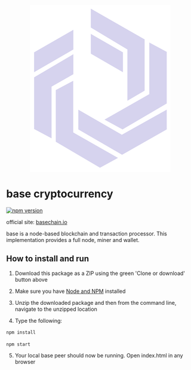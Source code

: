 
<p align="center">

  <img width="377" height="447" src="https://raw.githubusercontent.com/basecrypto/base/master/logo.png">

</p>

# base cryptocurrency


[![npm version](https://badge.fury.io/js/basechain.svg)](https://badge.fury.io/js/basechain)

official site: [basechain.io](http://basechain.io)

base is a node-based blockchain and transaction processor. This implementation provides a full node, miner and wallet.

## How to install and run

1. Download this package as a ZIP using the green 'Clone or download' button above

2. Make sure you have [Node and NPM](https://nodejs.org/en/) installed

3. Unzip the downloaded package and then from the command line, navigate to the unzipped location

4. Type the following:

```
npm install

npm start

```

5. Your local base peer should now be running. Open index.html in any browser
